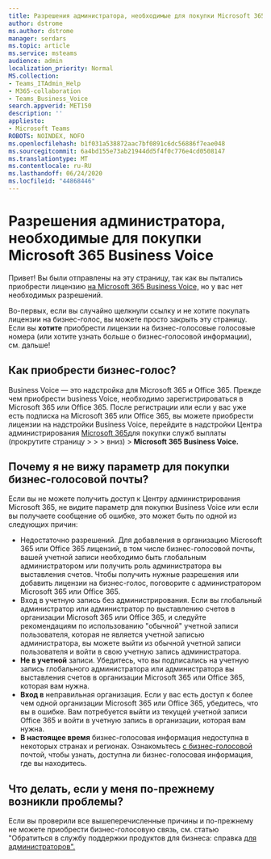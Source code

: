 ```yaml
---
title: Разрешения администратора, необходимые для покупки Microsoft 365 Business Voice
author: dstrome
ms.author: dstrome
manager: serdars
ms.topic: article
ms.service: msteams
audience: admin
localization_priority: Normal
MS.collection:
- Teams_ITAdmin_Help
- M365-collaboration
- Teams_Business_Voice
search.appverid: MET150
description: ''
appliesto:
- Microsoft Teams
ROBOTS: NOINDEX, NOFO
ms.openlocfilehash: b1f031a538872aac7bf0891c6dc56886f7eae048
ms.sourcegitcommit: 6a4bd155e73ab21944dd5f4f0c776e4cd0508147
ms.translationtype: MT
ms.contentlocale: ru-RU
ms.lasthandoff: 06/24/2020
ms.locfileid: "44868446"
---
```

# <a name="admin-permissions-needed-to-buy-microsoft-365-business-voice"></a>Разрешения администратора, необходимые для покупки Microsoft 365 Business Voice

Привет! Вы были отправлены на эту страницу, так как вы пытались приобрести лицензию [на Microsoft 365 Business Voice,](../whats-business-voice.md) но у вас нет необходимых разрешений.

Во-первых, если вы случайно щелкнули ссылку и не хотите покупать лицензии на бизнес-голос, вы можете просто закрыть эту страницу. Если вы **хотите** приобрести лицензии на бизнес-голосовые голосовые номера (или хотите узнать больше о бизнес-голосовой информации), см. дальше!

## <a name="how-can-i-buy-business-voice"></a>Как приобрести бизнес-голос?

Business Voice — это надстройка для Microsoft 365 и Office 365. Прежде чем приобрести business Voice, необходимо зарегистрироваться в Microsoft 365 или Office 365. После регистрации или если у вас уже есть подписка на Microsoft 365 или Office 365, вы можете приобрести лицензии на надстройки Business Voice, перейдите в надстройки Центра администрирования [Microsoft 365](https://admin.microsoft.com)для покупки служб выплаты (прокрутите страницу  >    >    >   вниз) > **Microsoft 365 Business Voice.**

## <a name="why-dont-i-see-an-option-to-buy-business-voice"></a>Почему я не вижу параметр для покупки бизнес-голосовой почты?

Если вы не можете получить доступ к Центру администрирования Microsoft 365, не видите параметр для покупки Business Voice или если вы получаете сообщение об ошибке, это может быть по одной из следующих причин:

-  Недостаточно разрешений. Для добавления в организацию Microsoft 365 или Office 365 лицензий, в том числе бизнес-голосовой почты, вашей учетной записи необходимо быть глобальным администратором или получить роль администратора вы выставления счетов. Чтобы получить нужные разрешения или добавить лицензии на бизнес-голос, поговорите с администратором Microsoft 365 или Office 365.
-  Вход в учетную запись без администрирования. Если вы глобальный администратор или администратор по выставлению счетов в организации Microsoft 365 или Office 365, и следуйте рекомендациям по использованию "обычной" учетной записи пользователя, которая не является учетной записью администратора, вы можете выйти из обычной учетной записи пользователя и войти в свою учетную запись администратора.
- **Не в учетной** записи. Убедитесь, что вы подписались на учетную запись глобального администратора или администратора вы выставления счетов в организации Microsoft 365 или Office 365, которая вам нужна.
- **Вход в** неправильная организация. Если у вас есть доступ к более чем одной организации Microsoft 365 или Office 365, убедитесь, что вы в ошибке. Вам потребуется выйти из текущей учетной записи Office 365 и войти в учетную запись в организации, которая вам нужна.
- **В настоящее время** бизнес-голосовая информация недоступна в некоторых странах и регионах. Ознакомьтесь [с бизнес-голосовой](../whats-business-voice.md) почтой, чтобы узнать, доступна ли бизнес-голосовая информация, где вы находитесь.

## <a name="what-if-im-still-having-trouble"></a>Что делать, если у меня по-прежнему возникли проблемы?

Если вы проверили все вышеперечисленные причины и по-прежнему не можете приобрести бизнес-голосовую связь, см. статью "Обратиться в службу поддержки продуктов для бизнеса: справка [для администраторов".](https://docs.microsoft.com/microsoft-365/admin/contact-support-for-business-products)
